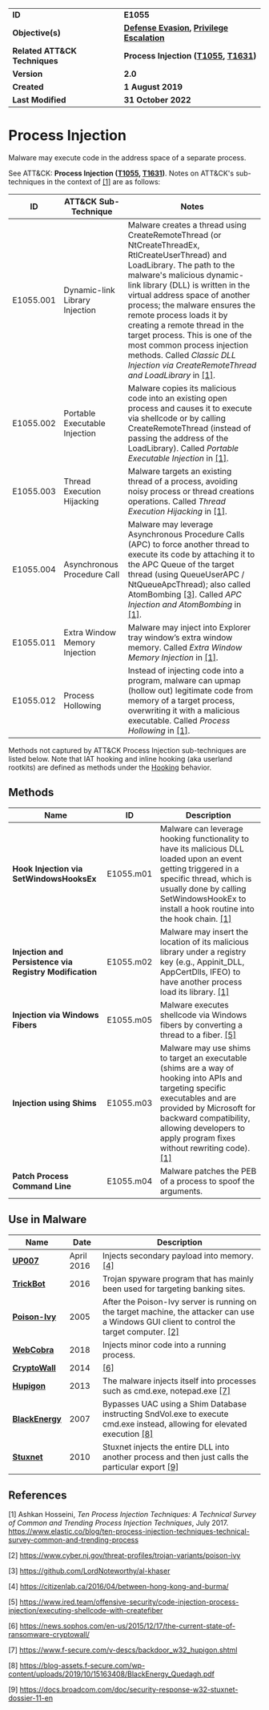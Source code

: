 <table>
<tr>
<td><b>ID</b></td>
<td><b>E1055</b></td>
</tr>
<tr>
<td><b>Objective(s)</b></td>
<td><b><a href="../defense-evasion">Defense Evasion</a>, <a href="../privilege-escalation">Privilege Escalation</a></b></td>
</tr>
<tr>
<td><b>Related ATT&CK Techniques</b></td>
<td><b>Process Injection (<a href="https://attack.mitre.org/techniques/T1055">T1055</a>, <a href="https://attack.mitre.org/techniques/T1631/">T1631</a>)</b></td>
</tr>
<tr>
<td><b>Version</b></td>
<td><b>2.0</b></td>
</tr>
<tr>
<td><b>Created</b></td>
<td><b>1 August 2019</b></td>
</tr>
<tr>
<td><b>Last Modified</b></td>
<td><b>31 October 2022</b></td>
</tr>
</table>


# Process Injection

Malware may execute code in the address space of a separate process. 

See ATT&CK: **Process Injection ([T1055](https://attack.mitre.org/techniques/T1055/), [T1631](https://attack.mitre.org/techniques/T1631/))**. Notes on ATT&CK's sub-techniques in the context of [[1]](#1) are as follows:

|ID|ATT&CK Sub-Technique|Notes|
|---|---|---|
|E1055.001|Dynamic-link Library Injection|Malware creates a thread using CreateRemoteThread (or NtCreateThreadEx, RtlCreateUserThread) and LoadLibrary. The path to the malware's malicious dynamic-link library (DLL) is written in the virtual address space of another process; the malware ensures the remote process loads it by creating a remote thread in the target process. This is one of the most common process injection methods. Called *Classic DLL Injection via CreateRemoteThread and LoadLibrary* in [[1]](#1).|
|E1055.002|Portable Executable Injection|Malware copies its malicious code into an existing open process and causes it to execute via shellcode or by calling CreateRemoteThread (instead of passing the address of the LoadLibrary). Called *Portable Executable Injection* in [[1]](#1).|
|E1055.003|Thread Execution Hijacking|Malware targets an existing thread of a process, avoiding noisy process or thread creations operations. Called *Thread Execution Hijacking* in [[1]](#1).|
|E1055.004|Asynchronous Procedure Call|Malware may leverage Asynchronous Procedure Calls (APC) to force another thread to execute its code by attaching it to the APC Queue of the target thread (using QueueUserAPC / NtQueueApcThread); also called AtomBombing [[3]](#3). Called *APC Injection and AtomBombing* in [[1]](#1).|
|E1055.011|Extra Window Memory Injection|Malware may inject into Explorer tray window’s extra window memory. Called *Extra Window Memory Injection* in [[1]](#1).|
|E1055.012|Process Hollowing|Instead of injecting code into a program, malware can upmap (hollow out) legitimate code from memory of a target process, overwriting it with a malicious executable. Called *Process Hollowing* in [[1]](#1).|

Methods not captured by ATT&CK Process Injection sub-techniques are listed below. Note that IAT hooking and inline hooking (aka userland rootkits) are defined as methods under the [Hooking](../credential-access/hooking.md) behavior.

Methods
------- 
|Name|ID|Description|
|---|---|---|
|**Hook Injection via SetWindowsHooksEx**|E1055.m01|Malware can leverage hooking functionality to have its malicious DLL loaded upon an event getting triggered in a specific thread, which is usually done by calling SetWindowsHookEx to install a hook routine into the hook chain. [[1]](#1)|
|**Injection and Persistence via Registry Modification**|E1055.m02|Malware may insert the location of its malicious library under a registry key (e.g., Appinit_DLL, AppCertDlls, IFEO) to have another process load its library. [[1]](#1)|
|**Injection via Windows Fibers**|E1055.m05|Malware executes shellcode via Windows fibers by converting a thread to a fiber. [[5]](#5)|
|**Injection using Shims**|E1055.m03|Malware may use shims to target an executable (shims are a way of hooking into APIs and targeting specific executables and are provided by Microsoft for backward compatibility, allowing developers to apply program fixes without rewriting code). [[1]](#1)|
|**Patch Process Command Line**|E1055.m04|Malware patches the PEB of a process to spoof the arguments.|

## Use in Malware

|Name|Date|Description|
|---|---|---|
|[**UP007**](../xample-malware/up007.md)|April 2016|Injects secondary payload into memory. [[4]](#4)|
|[**TrickBot**](../xample-malware/trickbot.md)|2016|Trojan spyware program that has mainly been used for targeting banking sites.|
|[**Poison-Ivy**](../xample-malware/poison-ivy.md)|2005|After the Poison-Ivy server is running on the target machine, the attacker can use a Windows GUI client to control the target computer. [[2]](#2)|
|[**WebCobra**](../xample-malware/webcobra.md)|2018|Injects minor code into a running process.|
|[**CryptoWall**](../xample-malware/cryptowall.md)|2014| [[6]](#6)|
|[**Hupigon**](../xample-malware/hupigon.md)|2013|The malware injects itself into processes such as cmd.exe, notepad.exe [[7]](#7)|
|[**BlackEnergy**](../xample-malware/blackenergy.md)|2007|Bypasses UAC using a Shim Database instructing SndVol.exe to execute cmd.exe instead, allowing for elevated execution  [[8]](#8)|
|[**Stuxnet**](../xample-malware/stuxnet.md)|2010|Stuxnet injects the entire DLL into another process and then just calls the particular export  [[9]](#9)|

## References

<a name="1">[1]</a> Ashkan Hosseini, *Ten Process Injection Techniques: A Technical Survey of Common and Trending Process Injection Techniques*, July 2017. https://www.elastic.co/blog/ten-process-injection-techniques-technical-survey-common-and-trending-process

<a name="2">[2]</a> https://www.cyber.nj.gov/threat-profiles/trojan-variants/poison-ivy

<a name="3">[3]</a> https://github.com/LordNoteworthy/al-khaser

<a name="4">[4]</a> https://citizenlab.ca/2016/04/between-hong-kong-and-burma/

<a name="5">[5]</a> https://www.ired.team/offensive-security/code-injection-process-injection/executing-shellcode-with-createfiber

<a name="6">[6]</a> https://news.sophos.com/en-us/2015/12/17/the-current-state-of-ransomware-cryptowall/

<a name="7">[7]</a> https://www.f-secure.com/v-descs/backdoor_w32_hupigon.shtml

<a name="8">[8]</a> https://blog-assets.f-secure.com/wp-content/uploads/2019/10/15163408/BlackEnergy_Quedagh.pdf

<a name="9">[9]</a> https://docs.broadcom.com/doc/security-response-w32-stuxnet-dossier-11-en
